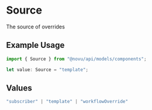 # Source

The source of overrides

## Example Usage

```typescript
import { Source } from "@novu/api/models/components";

let value: Source = "template";
```

## Values

```typescript
"subscriber" | "template" | "workflowOverride"
```